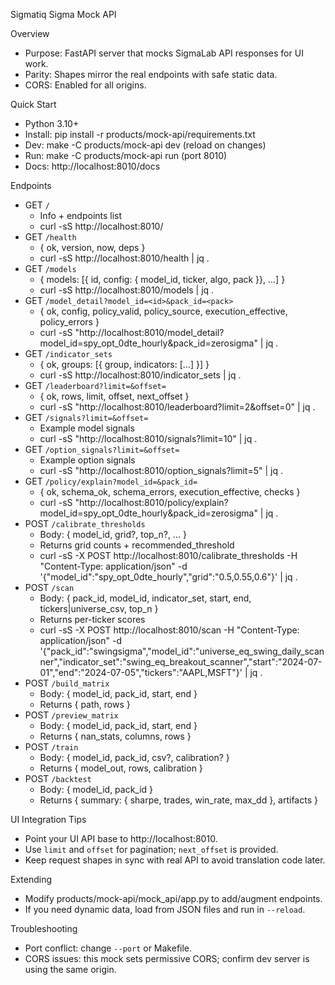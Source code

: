 Sigmatiq Sigma Mock API

Overview
- Purpose: FastAPI server that mocks SigmaLab API responses for UI work.
- Parity: Shapes mirror the real endpoints with safe static data.
- CORS: Enabled for all origins.

Quick Start
- Python 3.10+
- Install: pip install -r products/mock-api/requirements.txt
- Dev: make -C products/mock-api dev (reload on changes)
- Run: make -C products/mock-api run (port 8010)
- Docs: http://localhost:8010/docs

Endpoints
- GET `/`
  - Info + endpoints list
  - curl -sS http://localhost:8010/
- GET `/health`
  - { ok, version, now, deps }
  - curl -sS http://localhost:8010/health | jq .
- GET `/models`
  - { models: [{ id, config: { model_id, ticker, algo, pack }}, ...] }
  - curl -sS http://localhost:8010/models | jq .
- GET `/model_detail?model_id=<id>&pack_id=<pack>`
  - { ok, config, policy_valid, policy_source, execution_effective, policy_errors }
  - curl -sS "http://localhost:8010/model_detail?model_id=spy_opt_0dte_hourly&pack_id=zerosigma" | jq .
- GET `/indicator_sets`
  - { ok, groups: [{ group, indicators: [...] }] }
  - curl -sS http://localhost:8010/indicator_sets | jq .
- GET `/leaderboard?limit=&offset=`
  - { ok, rows, limit, offset, next_offset }
  - curl -sS "http://localhost:8010/leaderboard?limit=2&offset=0" | jq .
- GET `/signals?limit=&offset=`
  - Example model signals
  - curl -sS "http://localhost:8010/signals?limit=10" | jq .
- GET `/option_signals?limit=&offset=`
  - Example option signals
  - curl -sS "http://localhost:8010/option_signals?limit=5" | jq .
- GET `/policy/explain?model_id=&pack_id=`
  - { ok, schema_ok, schema_errors, execution_effective, checks }
  - curl -sS "http://localhost:8010/policy/explain?model_id=spy_opt_0dte_hourly&pack_id=zerosigma" | jq .
- POST `/calibrate_thresholds`
  - Body: { model_id, grid?, top_n?, ... }
  - Returns grid counts + recommended_threshold
  - curl -sS -X POST http://localhost:8010/calibrate_thresholds     -H "Content-Type: application/json"     -d '{"model_id":"spy_opt_0dte_hourly","grid":"0.5,0.55,0.6"}' | jq .
- POST `/scan`
  - Body: { pack_id, model_id, indicator_set, start, end, tickers|universe_csv, top_n }
  - Returns per-ticker scores
  - curl -sS -X POST http://localhost:8010/scan     -H "Content-Type: application/json"     -d '{"pack_id":"swingsigma","model_id":"universe_eq_swing_daily_scanner","indicator_set":"swing_eq_breakout_scanner","start":"2024-07-01","end":"2024-07-05","tickers":"AAPL,MSFT"}' | jq .
- POST `/build_matrix`
  - Body: { model_id, pack_id, start, end }
  - Returns { path, rows }
- POST `/preview_matrix`
  - Body: { model_id, pack_id, start, end }
  - Returns { nan_stats, columns, rows }
- POST `/train`
  - Body: { model_id, pack_id, csv?, calibration? }
  - Returns { model_out, rows, calibration }
- POST `/backtest`
  - Body: { model_id, pack_id }
  - Returns { summary: { sharpe, trades, win_rate, max_dd }, artifacts }

UI Integration Tips
- Point your UI API base to http://localhost:8010.
- Use `limit` and `offset` for pagination; `next_offset` is provided.
- Keep request shapes in sync with real API to avoid translation code later.

Extending
- Modify products/mock-api/mock_api/app.py to add/augment endpoints.
- If you need dynamic data, load from JSON files and run in `--reload`.

Troubleshooting
- Port conflict: change `--port` or Makefile.
- CORS issues: this mock sets permissive CORS; confirm dev server is using the same origin.
